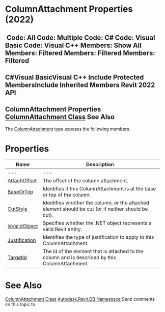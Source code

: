 # ColumnAttachment Properties (2022)

﻿
 Code: All Code: Multiple Code: C# Code: Visual Basic Code: Visual C++  Members: Show All Members: Filtered Members: Filtered Members: Filtered   
---  
C#Visual BasicVisual C++
Include Protected MembersInclude Inherited Members
Revit 2022 API  
---  
ColumnAttachment Properties  
[ColumnAttachment Class](848a6cb6-c6cf-584c-eb24-5a91b9d3261d.md "ColumnAttachment Class") See Also  
---  
The [ColumnAttachment](848a6cb6-c6cf-584c-eb24-5a91b9d3261d.md "ColumnAttachment Class") type exposes the following members.
# Properties
| Name | Description |
| --- | --- |
| --- | --- | --- |
| [AttachOffset](9b1311c9-7009-298c-dea9-f0a54ac18dee.md "AttachOffset Property") | The offset of the column attachment. |
| [BaseOrTop](39b18609-dfb3-8d9b-7968-049d34650720.md "BaseOrTop Property") | Identifies if this ColumnAttachment is at the base or top of the column. |
| [CutStyle](dd6e984c-e922-b4a6-9c35-346b916dff84.md "CutStyle Property") | Identifies whether the column, or the attached element should be cut (or if neither should be cut). |
| [IsValidObject](33fe61b7-b243-6b8b-50f8-24d808d4c5d2.md "IsValidObject Property") | Specifies whether the .NET object represents a valid Revit entity. |
| [Justification](afea8301-0c8c-32ce-98a0-4962c82d6065.md "Justification Property") | Identifies the type of justification to apply to this ColumnAttachment. |
| [TargetId](48072fb6-5cbc-e071-c0f8-fb862320ec28.md "TargetId Property") | The id of the element that is attached to the column and is described by this ColumnAttachment. |

# See Also
[ColumnAttachment Class](848a6cb6-c6cf-584c-eb24-5a91b9d3261d.md "ColumnAttachment Class")
[Autodesk.Revit.DB Namespace](87546ba7-461b-c646-cbb1-2cb8f5bff8b2.md "Autodesk.Revit.DB Namespace")
Send comments on this topic to 